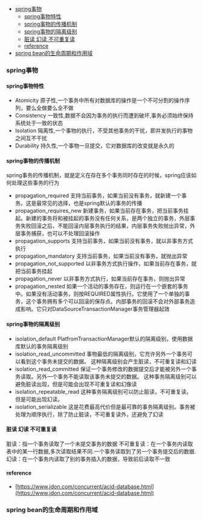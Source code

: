 <!-- TOC -->

- [spring事物](#spring事物)
    - [spring事物特性](#spring事物特性)
    - [spring事物的传播机制](#spring事物的传播机制)
    - [spring事物的隔离级别](#spring事物的隔离级别)
    - [脏读 幻读 不可重复读](#脏读-幻读-不可重复读)
    - [reference](#reference)
- [spring bean的生命周期和作用域](#spring-bean的生命周期和作用域)

<!-- /TOC -->
### spring事物
#### spring事物特性
- Atomicity 原子性,一个事务中所有对数据库的操作是一个不可分割的操作序列，要么全做要么全不做
- Consistency 一致性,数据不会因为事务的执行而遭到破坏,事务必须始终保持系统处于一致的状态
- Isolation 隔离性,一个事物的执行，不受其他事务的干扰，即并发执行的事物之间互不干扰
- Durability 持久性,一个事物一旦提交，它对数据库的改变就是永久的

#### spring事物的传播机制
spring事务的传播机制，就是定义在存在多个事务同时存在的时候，spring应该如何处理这些事务的行为
- propagation_required 支持当前事务，如果当前没有事务，就新建一个事务。这是最常见的选择，也是spring默认的事务的传播
- propagation_requires_new 新建事务，如果当前存在事务，把当前事务挂起。新建的事务将和被挂起的事务没有任何关系，是两个独立的事务，外层事务失败回滚之后，不能回滚内层事务执行的结果，内层事务失败抛出异常，外层事务捕获，也可以不处理回滚操作 
- propagation_supports 支持当前事务，如果当前没有事务，就以非事务方式执行
- propagation_mandatory 支持当前事务，如果当前没有事务，就抛出异常
- propagation_not_supported 以非事务方式执行操作，如果当前存在事务，就把当前事务挂起
- propagation_never 以非事务方式执行，如果当前存在事务，则抛出异常
- propagation_nested 如果一个活动的事务存在，则运行在一个嵌套的事务中。如果没有活动事务，则按REQUIRED属性执行。它使用了一个单独的事务，这个事务拥有多个可以回滚的保存点。内部事务的回滚不会对外部事务造成影响。它只对DataSourceTransactionManager事务管理器起效

#### spring事物的隔离级别
- isolation_default PlatfromTransactionManager默认的隔离级别，使用数据库默认的事务隔离级别
- isolation_read_uncommitted 事物最低的隔离级别，它充许另外一个事务可以看到这个事务未提交的数据。 这种隔离级别会产生脏读，不可重复读和幻读
- isolation_read_committed 保证一个事务修改的数据提交后才能被另外一个事务读取。另外一个事务不能读取该事务未提交的数据。 这种事务隔离级别可以避免脏读出现，但是可能会出现不可重复读和幻像读
- isolation_repeatable_read 这种事务隔离级别可以防止脏读，不可重复读。但是可能出现幻读。 
- isolation_serializable 这是花费最高代价但是最可靠的事务隔离级别。事务被处理为顺序执行，除了防止脏读，不可重复读外，还避免了幻读

#### 脏读 幻读 不可重复读
脏读：指一个事务读取了一个未提交事务的数据
不可重复读：在一个事务内读取表中的某一行数据,多次读取结果不同.一个事务读取到了另一个事务提交后的数据.
幻读：在一个事务内读取了别的事务插入的数据，导致前后读取不一致
#### reference
- [https://www.jdon.com/concurrent/acid-database.html](https://www.jdon.com/concurrent/acid-database.html)

### spring bean的生命周期和作用域
